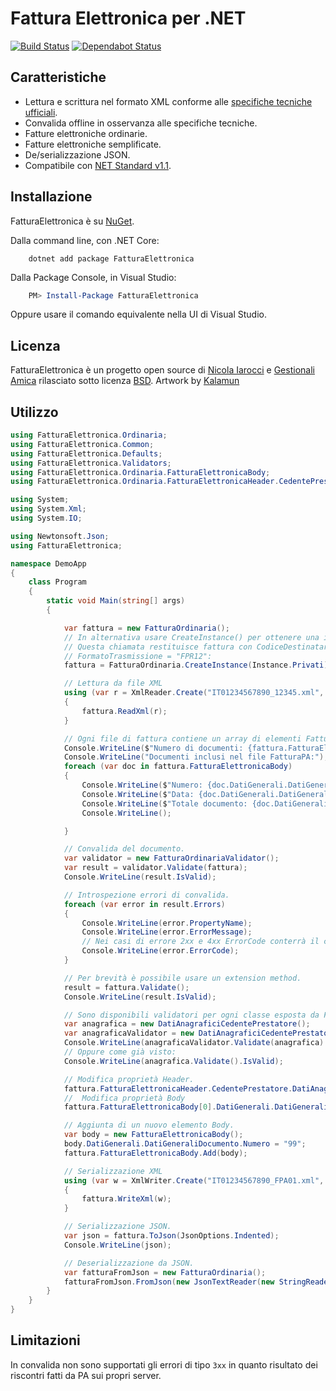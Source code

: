 ﻿# Fattura Elettronica per .NET 

[![Build Status](https://dev.azure.com/FatturaElettronicaNET/FatturaElettronica/_apis/build/status/FatturaElettronica.FatturaElettronica.NET?branchName=master)](https://dev.azure.com/FatturaElettronicaNET/FatturaElettronica/_build/latest?definitionId=1&branchName=master) [![Dependabot Status](https://api.dependabot.com/badges/status?host=github&repo=FatturaElettronica/FatturaElettronica.NET)](https://dependabot.com)

## Caratteristiche

- Lettura e scrittura nel formato XML conforme alle [specifiche tecniche ufficiali][pa].
- Convalida offline in osservanza alle specifiche tecniche.
- Fatture elettroniche ordinarie.
- Fatture elettroniche semplificate.
- De/serializzazione JSON.
- Compatibile con [NET Standard v1.1][netstandard].

## Installazione

FatturaElettronica è su [NuGet][nuget].

Dalla command line, con .NET Core:

```Shell
    dotnet add package FatturaElettronica
```

Dalla Package Console, in Visual Studio:

```PowerShell
    PM> Install-Package FatturaElettronica
```

Oppure usare il comando equivalente nella UI di Visual Studio.

## Licenza

FatturaElettronica è un progetto open source di [Nicola Iarocci][ni] e [Gestionali Amica][ga] rilasciato sotto licenza [BSD][bsd].
Artwork by [Kalamun][rp]

## Utilizzo

```cs
using FatturaElettronica.Ordinaria;
using FatturaElettronica.Common;
using FatturaElettronica.Defaults;
using FatturaElettronica.Validators;
using FatturaElettronica.Ordinaria.FatturaElettronicaBody;
using FatturaElettronica.Ordinaria.FatturaElettronicaHeader.CedentePrestatore;

using System;
using System.Xml;
using System.IO;

using Newtonsoft.Json;
using FatturaElettronica;

namespace DemoApp
{
    class Program
    {
        static void Main(string[] args)
        {

            var fattura = new FatturaOrdinaria();
            // In alternativa usare CreateInstance() per ottenere una istanza già tipizzata.
            // Questa chiamata restituisce fattura con CodiceDestinatario = "0000000"
            // FormatoTrasmissione = "FPR12":
            fattura = FatturaOrdinaria.CreateInstance(Instance.Privati);

            // Lettura da file XML
            using (var r = XmlReader.Create("IT01234567890_12345.xml", new XmlReaderSettings { IgnoreWhitespace = true, IgnoreComments = true }))
            {
                fattura.ReadXml(r);
            }

            // Ogni file di fattura contiene un array di elementi FatturaElettronicaBody.
            Console.WriteLine($"Numero di documenti: {fattura.FatturaElettronicaBody.Count}.");
            Console.WriteLine("Documenti inclusi nel file FatturaPA:");
            foreach (var doc in fattura.FatturaElettronicaBody)
            {
                Console.WriteLine($"Numero: {doc.DatiGenerali.DatiGeneraliDocumento.Numero}");
                Console.WriteLine($"Data: {doc.DatiGenerali.DatiGeneraliDocumento.Data.ToShortDateString()}");
                Console.WriteLine($"Totale documento: {doc.DatiGenerali.DatiGeneraliDocumento.ImportoTotaleDocumento}");
                Console.WriteLine();

            }

            // Convalida del documento.
            var validator = new FatturaOrdinariaValidator();
            var result = validator.Validate(fattura);
            Console.WriteLine(result.IsValid);

            // Introspezione errori di convalida.
            foreach (var error in result.Errors)
            {
                Console.WriteLine(error.PropertyName);
                Console.WriteLine(error.ErrorMessage);
                // Nei casi di errore 2xx e 4xx ErrorCode conterrà il codice errore (es: "00423").
                Console.WriteLine(error.ErrorCode);
            }

            // Per brevità è possibile usare un extension method.
            result = fattura.Validate();
            Console.WriteLine(result.IsValid);

            // Sono disponibili validatori per ogni classe esposta da FatturaElettronica.
            var anagrafica = new DatiAnagraficiCedentePrestatore();
            var anagraficaValidator = new DatiAnagraficiCedentePrestatoreValidator();
            Console.WriteLine(anagraficaValidator.Validate(anagrafica).IsValid);
            // Oppure come già visto:
            Console.WriteLine(anagrafica.Validate().IsValid);

            // Modifica proprietà Header.
            fattura.FatturaElettronicaHeader.CedentePrestatore.DatiAnagrafici.Anagrafica.Denominazione = "Bianchi Srl";
            //  Modifica proprietà Body
            fattura.FatturaElettronicaBody[0].DatiGenerali.DatiGeneraliDocumento.Numero = "12345";

            // Aggiunta di un nuovo elemento Body.
            var body = new FatturaElettronicaBody();
            body.DatiGenerali.DatiGeneraliDocumento.Numero = "99";
            fattura.FatturaElettronicaBody.Add(body);

            // Serializzazione XML
            using (var w = XmlWriter.Create("IT01234567890_FPA01.xml", new XmlWriterSettings { Indent = true }))
            {
                fattura.WriteXml(w);
            }

            // Serializzazione JSON.
            var json = fattura.ToJson(JsonOptions.Indented);
            Console.WriteLine(json);

            // Deserializzazione da JSON.
            var fatturaFromJson = new FatturaOrdinaria();
            fatturaFromJson.FromJson(new JsonTextReader(new StringReader(json)));
        }
    }
}
```

## Limitazioni

In convalida non sono supportati gli errori di tipo `3xx` in quanto risultato dei riscontri fatti da PA sui propri server.

[pa]: https://www.agenziaentrate.gov.it/wps/content/Nsilib/Nsi/Schede/Comunicazioni/Fatture+e+corrispettivi/Fatture+e+corrispettivi+ST/ST+invio+di+fatturazione+elettronica/?page=ivacomimp
[bsd]: http://github.com/FatturaElettronica/FatturaElettronica.NET/blob/master/LICENSE
[ga]: http://gestionaleamica.com
[ni]: https://nicolaiarocci.com
[nuget]: https://www.nuget.org/packages/FatturaElettronica/
[netstandard]: https://github.com/dotnet/standard/blob/master/docs/versions/netstandard1.1.md
[fex]: http://github.com/FatturaElettronica/FatturaElettronica.Extensions
[rp]: http://www.kalamun.org/